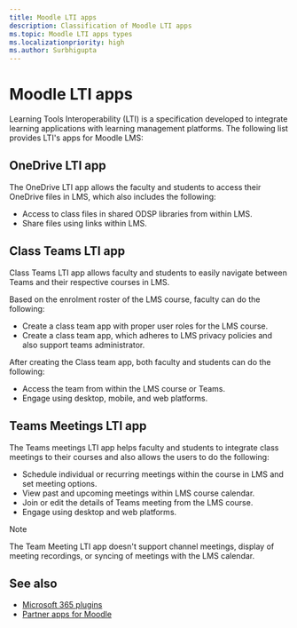 ```yaml
---
title: Moodle LTI apps
description: Classification of Moodle LTI apps
ms.topic: Moodle LTI apps types
ms.localizationpriority: high
ms.author: Surbhigupta
---
```


# Moodle LTI apps

Learning Tools Interoperability (LTI) is a specification developed to integrate learning applications with learning management platforms. The following list provides LTI's apps for Moodle LMS:

## OneDrive LTI app

The OneDrive LTI app allows the faculty and students to access their OneDrive files in LMS, which also includes the following:

* Access to class files in shared ODSP libraries from within LMS.
* Share files using links within LMS.

## Class Teams LTI app

Class Teams LTI app allows faculty and students to easily navigate between Teams and their respective courses in LMS.

Based on the enrolment roster of the LMS course, faculty can do the following:

* Create a class team app with proper user roles for the LMS course.
* Create a class team app, which adheres to LMS privacy policies and also support teams administrator.

After creating the Class team app, both faculty and students can do the following:

* Access the team from within the LMS course or Teams.
* Engage using desktop, mobile, and web platforms.

## Teams Meetings LTI app

The Teams meetings LTI app helps faculty and students to integrate class meetings to their courses and also allows the users to do the following:

* Schedule individual or recurring meetings within the course in LMS and set meeting options.
* View past and upcoming meetings within LMS course calendar.
* Join or edit the details of Teams meeting from the LMS course.
* Engage using desktop and web platforms.

> [!NOTE]
> The Team Meeting LTI app doesn't support channel meetings, display of meeting recordings, or syncing of meetings with the LMS calendar.

## See also

* [Microsoft 365 plugins](m365-plugins/m365-plugins-overview.md)
* [Partner apps for Moodle](partner-apps-for-moodle.md)